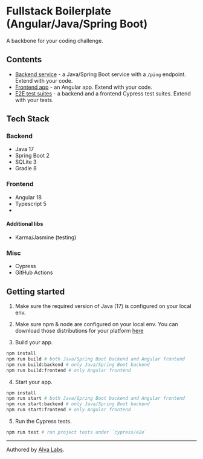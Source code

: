 # Fullstack Boilerplate (Angular/Java/Spring Boot)

A backbone for your coding challenge.

## Contents

- [Backend service](app-backend) - a Java/Spring Boot service with a `/ping` endpoint. Extend with your code.
- [Frontend app](app-frontend) - an Angular app. Extend with your code.
- [E2E test suites](cypress/e2e) - a backend and a frontend Cypress test suites. Extend with your tests.

## Tech Stack

### Backend

- Java 17
- Spring Boot 2
- SQLite 3
- Gradle 8
  
### Frontend

- Angular 18
- Typescript 5
- 
#### Additional libs

- Karma/Jasmine (testing)

### Misc

- Cypress
- GitHub Actions

## Getting started

1. Make sure the required version of Java (17) is configured on your local env.

2. Make sure npm & node are configured on your local env. You can download those distributions for your platform [here](https://nodejs.org/en/download/)

3. Build your app.

```bash
npm install
npm run build # both Java/Spring Boot backend and Angular frontend
npm run build:backend # only Java/Spring Boot backend
npm run build:frontend # only Angular frontend
```

4. Start your app.

```bash
npm install
npm run start # both Java/Spring Boot backend and Angular frontend
npm run start:backend # only Java/Spring Boot backend
npm run start:frontend # only Angular frontend
```

5. Run the Cypress tests.

```bash
npm run test # run project tests under `cypress/e2e`
```

---

Authored by [Alva Labs](https://www.alvalabs.io/).
